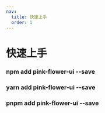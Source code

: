 ```yaml
---
nav:
  title: 快速上手
  order: 1
---
```


# 快速上手

### npm add pink-flower-ui --save

### yarn add pink-flower-ui --save

### pnpm add pink-flower-ui --save
